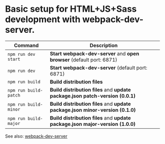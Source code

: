 # Basic setup for HTML+JS+Sass development with webpack-dev-server.

| Command | Description |
| --- | --- |
| `npm run dev start` | **Start webpack-dev-server** and **open browser** (default port: 6871) |
| `npm run dev` | **Start webpack-dev-server** (default port: 6871) |
| `npm run build` | **Build distribution files** |
| `npm run build-patch` | **Build distribution files** and **update package.json patch-version (0.0.1)** |
| `npm run build-minor` | **Build distribution files** and **update package.json minor-version (0.1.0)** |
| `npm run build-major` | **Build distribution files** and **update package.json major-version (1.0.0)** |

See also: [webpack-dev-server](https://github.com/webpack/webpack-dev-server)
